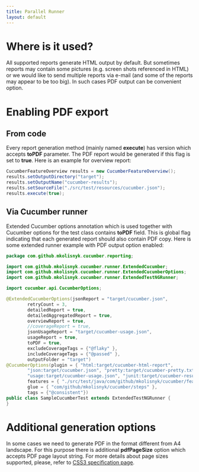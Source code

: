 ```yaml
---
title: Parallel Runner
layout: default
---
```


# Where is it used?

All supported reports generate HTML output by default. But sometimes reports may contain some pictures (e.g. screen shots referenced in HTML) or we would like to send multiple reports via e-mail (and some of the reports may appear to be too big). In such cases PDF output can be convenient option.

# Enabling PDF export

## From code

Every report generation method (mainly named **execute**) has version which accepts **toPDF** parameter. The PDF report would be generated if this flag is set to **true**. Here is an example for overview report:

```java
CucumberFeatureOverview results = new CucumberFeatureOverview();
results.setOutputDirectory("target");
results.setOutputName("cucumber-results");
results.setSourceFile("./src/test/resources/cucumber.json");
results.execute(true);
```

## Via Cucumber runner

Extended Cucumber options annotation which is used together with Cucumber options for the test class contains **toPDF** field. This is global flag indicating that each generated report should also contain PDF copy. Here is some extended runner example with PDF output option enabled:

```java
package com.github.mkolisnyk.cucumber.reporting;

import com.github.mkolisnyk.cucumber.runner.ExtendedCucumber;
import com.github.mkolisnyk.cucumber.runner.ExtendedCucumberOptions;
import com.github.mkolisnyk.cucumber.runner.ExtendedTestNGRunner;

import cucumber.api.CucumberOptions;

@ExtendedCucumberOptions(jsonReport = "target/cucumber.json",
        retryCount = 3,
        detailedReport = true,
        detailedAggregatedReport = true,
        overviewReport = true,
        //coverageReport = true,
        jsonUsageReport = "target/cucumber-usage.json",
        usageReport = true,
        toPDF = true,
        excludeCoverageTags = {"@flaky" },
        includeCoverageTags = {"@passed" },
        outputFolder = "target")
@CucumberOptions(plugin = { "html:target/cucumber-html-report",
        "json:target/cucumber.json", "pretty:target/cucumber-pretty.txt",
        "usage:target/cucumber-usage.json", "junit:target/cucumber-results.xml" },
        features = { "./src/test/java/com/github/mkolisnyk/cucumber/features" },
        glue = { "com/github/mkolisnyk/cucumber/steps" },
        tags = {"@consistent"})
public class SampleCucumberTest extends ExtendedTestNGRunner {
}
```

# Additional generation options

In some cases we need to generate PDF in the format different from A4 landscape. For this purpose there is additional **pdfPageSize** option which accepts PDF page layout string. For more details about page sizes supported, please, refer to [CSS3 specification page](http://www.w3.org/TR/css3-page/#page-size).